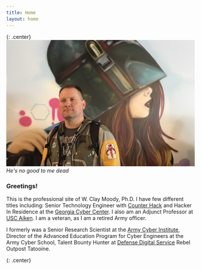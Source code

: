 ```yaml
---
title: Home
layout: home
---
```

{: .center}
![](/assets/pics/banner2.jpg)
*He's no good to me dead*

### Greetings!

This is the professional site of W. Clay Moody, Ph.D. I have few different titles including: Senior Technology Engineer with [Counter Hack](https://www.counterhack.com) and Hacker In Residence at the [Georgia Cyber Center](https://www.gacybercenter.org). I also am an Adjunct Professor at [USC Aiken](https://www.usca.edu). I am a veteran, as I am a retired Army officer.

I formerly was a Senior Research Scientist at the [Army Cyber Institute](https://cyber.army.mil), Director of the Advanced Education Program for Cyber Engineers at the Army Cyber School, Talent Bounty Hunter at [Defense Digital Service](https://www.dds.mil) Rebel Outpost Tatooine. 

{: .center}
